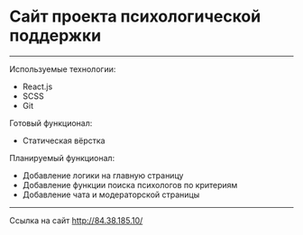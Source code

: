 # Сайт проекта психологической поддержки
----
Используемые технологии:

* React.js
* SCSS
* Git

Готовый функционал:

* Статическая вёрстка

Планируемый функционал:

* Добавление логики на главную страницу
* Добавление функции поиска психологов по критериям
* Добавление чата и модераторской страницы

----

Ссылка на сайт http://84.38.185.10/
